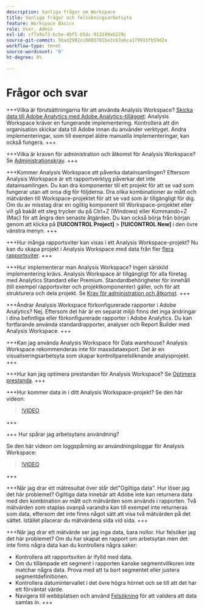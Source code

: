 ```yaml
---
description: Vanliga frågor om Workspace
title: Vanliga frågor och felsökningsarbetsyta
feature: Workspace Basics
role: User, Admin
exl-id: cf7a9a73-bcbe-4bf5-b5dc-913199ab229c
source-git-commit: 5bad2982cc8883701be3c63a6ca179933fb59d2a
workflow-type: tm+mt
source-wordcount: '0'
ht-degree: 0%

---
```


# Frågor och svar

+++Vilka är förutsättningarna för att använda Analysis Workspace?
[Skicka data till Adobe Analytics med Adobe Analytics-tillägget](/help/implement/launch/validate-publish-prod.md): Analysis Workspace kräver en fungerande implementering. Kontrollera att din organisation skickar data till Adobe innan du använder verktyget. Andra implementeringar, som till exempel äldre manuella implementeringar, kan också fungera.
+++

+++Vilka är kraven för administration och åtkomst för Analysis Workspace?
Se [Administrationskrav](/help/analyze/analysis-workspace/workspace-faq/frequently-asked-questions-analysis-workspace.md).
+++

+++Kommer Analysis Workspace att påverka datainsamlingen?
Eftersom Analysis Workspace är ett rapportverktyg påverkar det inte datainsamlingen. Du kan dra komponenter till ett projekt för att se vad som fungerar utan att oroa dig för följderna. Dra olika kombinationer av mått och mätvärden till Workspace-projektet för att se vad som är tillgängligt för dig. Om du av misstag drar en ogiltig komponent till Workspace-projektet eller vill gå bakåt ett steg trycker du på Ctrl+Z (Windows) eller Kommando+Z (Mac) för att ångra den senaste åtgärden. Du kan också börja från början genom att klicka på **[!UICONTROL Project]** > **[!UICONTROL New]** i den övre vänstra menyn.
+++

+++Hur många rapportsviter kan visas i ett Analysis Workspace-projekt?
Nu kan du skapa projekt i Analysis Workspace med data från fler [flera rapportsviter](https://experienceleague.adobe.com/docs/analytics/analyze/analysis-workspace/build-workspace-project/multiple-report-suites.html).
+++

+++Hur implementerar man Analysis Workspace?
Ingen särskild implementering krävs. Analysis Workspace är tillgängligt för alla företag med Analytics Standard eller Premium. Standardbehörigheter för innehåll (till exempel rapportsviter och projektkomponenter) gäller, och för att strukturera och dela projekt. Se [Krav för administration och åtkomst](/help/analyze/analysis-workspace/workspace-faq/frequently-asked-questions-analysis-workspace.md).
+++

+++Ändrar Analysis Workspace förkonfigurerade rapporter i Adobe Analytics?
Nej. Eftersom det här är en separat miljö finns det inga ändringar i dina befintliga eller förkonfigurerade rapporter i Adobe Analytics. Du kan fortfarande använda standardrapporter, analyser och Report Builder med Analysis Workspace.
+++

+++Kan jag använda Analysis Workspace för Data warehouse?
Analysis Workspace rekommenderas inte för massdataexport. Det är en visualiseringsarbetsyta som skapar kontrollpanelsliknande analysprojekt.
+++

+++Hur kan jag optimera prestandan för Analysis Workspace?
Se [Optimera prestanda](/help/analyze/analysis-workspace/workspace-faq/optimizing-performance.md).
+++

+++Hur kommer data in i ditt Analysis Workspace-projekt?
Se den här videon:

>[!VIDEO](https://video.tv.adobe.com/v/31072/?quality=12)

+++

+++ Hur spårar jag arbetsytans användning?

Se den här videon om loggspårning av användningsloggar för Analysis Workspace:

>[!VIDEO](https://video.tv.adobe.com/v/29768/?quality=12)

+++

+++När jag drar ett mätresultat över står det&quot;Ogiltiga data&quot;. Hur löser jag det här problemet?
Ogiltiga data innebär att Adobe inte kan returnera data med den kombination av mått och mätvärden som används i rapporten. Två mätvärden som staplas ovanpå varandra kan till exempel inte returneras som data, eftersom det inte finns något sätt att visa två mätvärden på det sättet. Istället placerar du mätvärdena sida vid sida.
+++

+++När jag drar ett mätvärde ser jag inga data, bara nollor. Hur felsöker jag det här problemet?
Om du har skapat en rapport om arbetsytan men det inte finns några data kan du kontrollera några saker:

* Kontrollera att rapportsviten är ifylld med data.
* Om du tillämpade ett segment i rapporten kanske segmentvillkoren inte matchar några data. Prova med att ta bort segmentet eller justera segmentdefinitionen.
* Kontrollera datumintervallet i det övre högra hörnet och se till att det har ett förväntat värde.
* Navigera till webbplatsen och använd [Felsökning](https://experienceleague.adobe.com/docs/debugger/using/experience-cloud-debugger.html) för att validera att data samlas in.
+++
